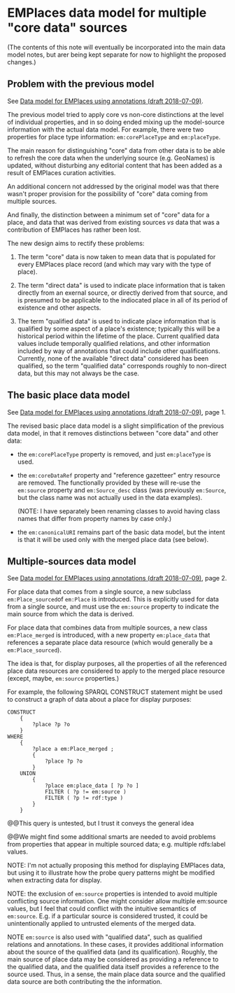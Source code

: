 # EMPlaces data model for multiple "core data" sources

(The contents of this note will eventually be incorporated into the main data model notes, but arer being kept separate for now to highlight the proposed changes.)

## Problem with the previous model

See [Data model for EMPlaces using annotations (draft 2018-07-09)](PDFs/20180305-EMPlaces-data-model-using-annotations.pdf).

The previous model tried to apply core vs non-core distinctions at the level of individual properties, and in so doing ended mixing up the model-source information with the actual data model.  For example, there were two properties for place type information: `em:corePlaceType` and `em:placeType`.

The main reason for distinguishing "core" data from other data is to be able to refresh the core data when the underlying source (e.g. GeoNames) is updated, without disturbing any editorial content that has been added as a result of EMPlaces curation activities.

An additional concern not addressed by the original model was that there wasn't proper provision for the possibility of "core" data coming from multiple sources.

And finally, the distinction between a minimum set of "core" data for a place, and data that was derived from existing sources _vs_ data that was a contribution of EMPlaces has rather been lost.

The new design aims to rectify these problems:

1. The term "core" data is now taken to mean data that is populated for every EMPlaces place record (and which may vary with the type of place).

2. The term "direct data" is used to indicate place information that is taken directly from an exernal source, or directly derived from that source, and is presumed to be applicable to the indiocated place in all of its period of existence and other aspects.

3. The term "qualified data" is used to indicate place information that is qualified by some aspect of a place's existence; typically this will be a historical period within the lifetime of the place.  Current qualified data values include temporally qualified relations, and other information included by way of annotations that could include other qualifications.  Currently, none of the available "direct data" considered has been qualified, so the term "qualified data" corresponds roughly to non-direct data, but this may not always be the case.


## The basic place data model

See [Data model for EMPlaces using annotations (draft 2018-07-09)](PDFs/20180802-EMPlaces-data-model-multisource.pdf), page 1.

The revised basic place data model is a slight simplification of the previous data model, in that it removes distinctions between "core data" and other data:

- the `em:corePlaceType` property is removed, and just `em:placeType` is used.

- the `em:coreDataRef` property and "reference gazetteer" entry resource are removed.  The functionally provided by these will re-use the `em:source` property and `em:Source_desc` class (was previously `em:Source`, but the class name was not actually used in the data examples).

    (NOTE: I have separately been renaming classes to avoid having class names that differ from property names by case only.)

- the `em:canonicalURI` remains part of the basic data model, but the intent is that it will be used only with the merged place data (see below).


## Multiple-sources data model

See [Data model for EMPlaces using annotations (draft 2018-07-09)](PDFs/20180802-EMPlaces-data-model-multisource.pdf), page 2.

For place data that comes from a single source, a new subclass `em:Place_sourced`of `em:Place` is introduced.  This is explicitly used for data from a single source, and must use the `em:source` property to indicate the main source from which the data is derived.

For place data that combines data from multiple sources, a new class `em:Place_merged` is introduced, with a new property `em:place_data` that references a separate place data resource (which would generally be a `em:Place_sourced`).

The idea is that, for display purposes, all the properties of all the referenced place data resources are considered to apply to the merged place resource (except, maybe, `em:source` properties.)

For example, the following SPARQL CONSTRUCT statement might be used to construct a graph of data about a place for display purposes:

    CONSTRUCT
        {
            ?place ?p ?o
        }
    WHERE
        {
            ?place a em:Place_merged ;
            {
                ?place ?p ?o
            }
        UNION
            {
                ?place em:place_data [ ?p ?o ]
                FILTER ( ?p != em:source )
                FILTER ( ?p != rdf:type )
            }
        }

@@This query is untested, but I trust it conveys the general idea

@@We might find some additional smarts are needed to avoid problems from properties that appear in multiple sourced data; e.g. multiple rdfs:label values.

NOTE: I'm not actually proposing this method for displaying EMPlaces data, but using it to illustrate how the probe query patterns might be modified when extracting data for display.

NOTE: the exclusion of `em:source` properties is intended to avoid multiple conflicting source information.  One might consider allow multiple em:source values, but I feel that could conflict with the intuitive semantics of `em:source`.  E.g. if a particular source is considered trusted, it could be unintentionally applied to untrusted elements of the merged data.

NOTE `em:source` is also used with "qualified data", such as qualified relations and annotations.  In these cases, it provides additional information about the source of the qualified data (and its qualification).  Roughly, the main source of place data may be considered as providing a reference to the qualified data, and the qualified data itself provides a reference to the source used. Thus, in a sense, the main place data source and the qualified data source are both contributing the the information.


